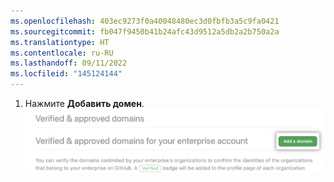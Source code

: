 ```yaml
---
ms.openlocfilehash: 403ec9273f0a40048480ec3d0fbfb3a5c9fa0421
ms.sourcegitcommit: fb047f9450b41b24afc43d9512a5db2a2b750a2a
ms.translationtype: HT
ms.contentlocale: ru-RU
ms.lasthandoff: 09/11/2022
ms.locfileid: "145124144"
---
```

1. Нажмите **Добавить домен**.
    ![Кнопка «Добавить домен»](/assets/images/help/enterprises/add-a-domain-button.png)
